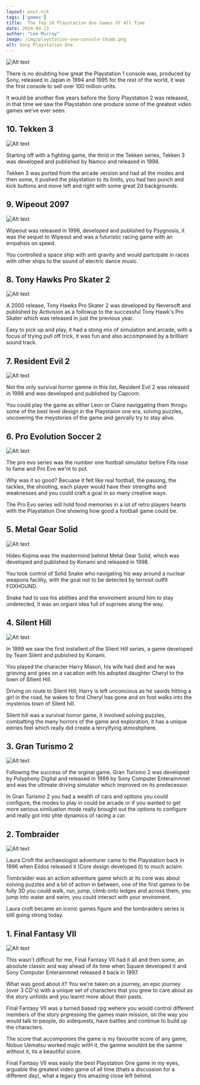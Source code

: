 ```yaml
---
layout: post.njk 
tags: ['games']
title:  The Top 10 Playstation One Games Of All Time
date: 2024-04-13
author: "Lee Murray"
image: /img/playstation-one-console-thumb.png
alt: Sony Playstation One
---
```


![Alt text](/img/playstation-one-console.png "a title")

There is no doubting how great the Playstation 1 console was, produced by Sony, released in Japan in 1994 and 1995 for the rest of the world, it was the first console to sell over 100 million units.

It would be another five years before the Sony Playstation 2 was released, in that time we saw the Playstation one produce some of the greatest video games we've ever seen.


## 10. Tekken 3

![Alt text](/img/playstation-one-tekken-3.png "a title")

Starting off with a fighting game, the thrid in the Tekken series, Tekken 3 was developed and published by Namco and released in 1998.

Tekken 3 was ported from the arcade version and had all the modes and then some, it pushed the playstation to its limits, you had two punch and kick buttons and move left and right with some great 2d backgrounds.


## 9. Wipeout 2097 

![Alt text](/img/playstation-one-wipeout-2097.png "a title")

Wipeout was released in 1996, developed and published by Psygnosis, it was the sequel to Wipeout and was a futuristic racing game with an empahsis on speed.  

You controlled a space ship with anti gravity and would partcipate in races with other ships to the sound of electric dance music.


## 8. Tony Hawks Pro Skater 2

![Alt text](/img/playstation-one-tony-hawks-2.png "a title")

A 2000 release, Tony Hawks Pro Skater 2 was developed by Neversoft and published by Activision as a followup to the successful Tony Hawk's Pro Skater which was released in just the previous year.

Easy to pick up and play, it had a stong mix of simulation and arcade, with a focus of trying pull off trick, it was fun and also accompnaied by a brilliant sound track.


## 7. Resident Evil 2

![Alt text](/img/playstation-one-resident-evil-2.png "a title")

Not the only survival horror gamne in this list, Resident Evil 2 was released in 1998 and was developed and published by Capcom.

You could play the game as either Leon or Claire naviggating them throgu some of the best level design in the Playstaion one era, solving puzzles, uncovering the meystories of the game and genrally try to stay alive.

## 6. Pro Evolution Soccer 2

![Alt text](/img/playstation-one-iss-pro-evo-2.png "a title")

The pro evo series was the number one football simulator before Fifa rose to fame and Pro Evo we'nt to pot.

Why was it so good? Becuase it felt like real football, the passing, the tackles, the shooting, each player would have their strengths and weaknesses and you could craft a goal in so many creative ways.

The Pro Evo series will hold fond memories in a lot of retro players hearts with the Playstation One showing how good a football game could be.

## 5. Metal Gear Solid

![Alt text](/img/playstation-one-metal-gear-solid.png "a title")

Hideo Kojima was the mastermind behind Metal Gear Solid, which was developed and published by Konami and released in 1998.

You took control of Solid Snake who navigating his way around a nuclear weapons facility, with the goal not to be detected by terrosit outfit FOXHOUND. 

Snake had to use his abilities and the enviroment around him to stay undetected, it was an orgianl idea full of suprises along the way.

## 4. Silent Hill

![Alt text](/img/playstation-one-silient-hill.png "a title")

In 1999 we saw the first installent of the Silent Hill series, a game developed by Team Silent and pubished by Konami.

You played the character Harry Mason, his wife had died and he was grieving and goes on a vacation with his adopted daughter Cheryl to the town of Silient Hill.

Driving on route to Silent Hill, Harry is left unconcious as he vaoids hitting a girl in the road, he wakes to find Cheryl has gone and on foot walks into the mysterios town of Silent hill.

Silent hill was a survival horror game, it involved solving puzzles, combatting the many horrors of the game and exploration, it has a unique eeiries feel which really did create a terryifying atmoshphere.


## 3. Gran Turismo 2

![Alt text](/img/playstation-one-gran-turismo-2.png "a title")

Following the success of the orginal game, Gran Turismo 2 was developed by Polyphony Digital and released in 1999 by Sony Computer Enterainmnet and was the ultimate driving simulator which improved on its predecessor.

In Gran Turismo 2 you had a wealth of cars and options you could configure, the modes to play in could be arcade or if you wanted to get more serious similuation mode really brought out the options to configure and really got into yhte dynamics of racing a car.


## 2. Tombraider

![Alt text](/img/playstation-one-tombraider.png "a title")

Laura Croft the archaeologist adventurer came to the Playstation back in 1996 when Eiidos released it (Core design developed it) to much aclaim.

Tombraider was an action adventure game which at its core was about solving puzzles and a bit of action in between, one of the first games to be fully 3D you could walk, run, jump, climb onto ledges and across them, you jump into water and swim, you could interact with your enviroment.

Laura croft became an iconic games figure and the tombraiders series is still going strong today.


## 1. Final Fantasy VII

![Alt text](/img/playstation-one-final-fantasy-7.png "a title")

This wasn't difficult for me, Final Fantasy VII had it all and then some, an absolute classic and way ahead of its time when Square developed it and Sony Computer Enterainmnet released it back in 1997.

What was good about it? You we're taken on a journey, an epic journey (over 3 CD's) with a unique set of characters that you grew to care about as the story unfolds and you learnt more about their pasts.

Final Fantasy VII was a turned based rpg wehere you would control different members of the story prgressing the games main mission, on the way you would talk to people, do sidequests, have battles and continue to build up the characters.

The score that accomponies the game is my favourite score of any game, Nobuo Uematsu worked majic witH it, the gamne wouldnt be the samne without it, its a beautiful score.

Final Fantasy VII was easily the best Playstation One game in my eyes, arguable the greatest video game of all time (thats a discussion for a different day), what a legacy this amazing close left behind.











